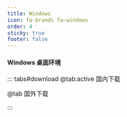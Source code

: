 ```yaml
---
title: Windows
icon: fa-brands fa-windows
order: 4
sticky: true
footer: false
---
```


#### Windows 桌面环境

<ServerMilkLogo />

::: tabs#download
@tab:active 国内下载

<DesktopDownload label="点击下载 Windows 桌面程序（国内地址）" os="windows" />

@tab 国外下载

<DesktopDownload label="点击下载 Windows 桌面程序（国外地址）" is-github="true" os="windows" />

:::


<script setup>
import ServerMilkLogo from "@ServerMilkLogo";
import DesktopDownload from "@DesktopDownload";
</script>
